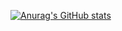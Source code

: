 [![Anurag's GitHub stats](https://github-readme-stats.vercel.app/api?username=Tanya-Gin&show_icons=true&theme=calm_pink)](https://github.com/anuraghazra/github-readme-stats)

<!--
**Tanya-Li-Ming/Tanya-Li-Ming** is a ✨ _special_ ✨ repository because its `README.md` (this file) appears on your GitHub profile.

Here are some ideas to get you started:

- 🔭 I’m currently working on ...
- 🌱 I’m currently learning ...
- 👯 I’m looking to collaborate on ...
- 🤔 I’m looking for help with ...
- 💬 Ask me about ...
- 📫 How to reach me: ...
- 😄 Pronouns: ...
- ⚡ Fun fact: ...
-->
